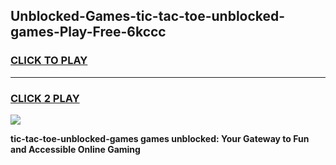 
## Unblocked-Games-tic-tac-toe-unblocked-games-Play-Free-6kccc
<h3>
<a href="https://premium76.site?title=tic-tac-toe-unblocked-games&ref=10A">CLICK TO PLAY</a></h3>
<hr>

<h3>
<a href="https://premium76.site?title=tic-tac-toe-unblocked-games&ref=10A">CLICK 2 PLAY</a>
  
</h3>

<a href="https://premium76.site?title=tic-tac-toe-unblocked-games&ref=10A"><img src="https://clearcache.store/games.png"></a>


**tic-tac-toe-unblocked-games games unblocked: Your Gateway to Fun and Accessible Online Gaming**
